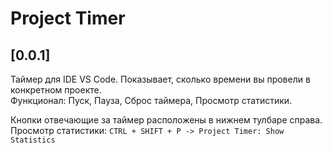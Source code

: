 # Project Timer

## [0.0.1]
Таймер для IDE VS Code. Показывает, сколько времени вы провели в конкретном проекте. 
</br> Функционал: Пуск, Пауза, Сброс таймера, Просмотр статистики.

Кнопки отвечающие за таймер расположены в нижнем тулбаре справа. 
Просмотр статистики: `CTRL + SHIFT + P -> Project Timer: Show Statistics`
